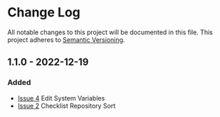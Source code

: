 # Change Log
All notable changes to this project will be documented in this file.
This project adheres to [Semantic Versioning](http://semver.org/).


## 1.1.0 - 2022-12-19

### Added
- [Issue 4](https://github.com/kodamaChameleon/kaguya/issues/4) Edit System Variables
- [Issue 2](https://github.com/kodamaChameleon/kaguya/issues/2) Checklist Repository Sort